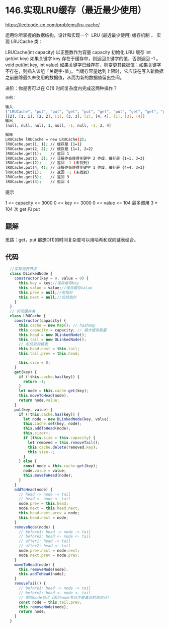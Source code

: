 # 146.实现LRU缓存（最近最少使用）

https://leetcode-cn.com/problems/lru-cache/

运用你所掌握的数据结构，设计和实现一个  LRU (最近最少使用) 缓存机制 。
实现 LRUCache 类：

LRUCache(int capacity) 以正整数作为容量 capacity 初始化 LRU 缓存
int get(int key) 如果关键字 key 存在于缓存中，则返回关键字的值，否则返回 -1 。
void put(int key, int value) 如果关键字已经存在，则变更其数据值；如果关键字不存在，则插入该组「关键字-值」。当缓存容量达到上限时，它应该在写入新数据之前删除最久未使用的数据值，从而为新的数据值留出空间。
 

进阶：你是否可以在 O(1) 时间复杂度内完成这两种操作？  

``` bash
示例：

输入
["LRUCache", "put", "put", "get", "put", "get", "put", "get", "get", "get"]
[[2], [1, 1], [2, 2], [1], [3, 3], [2], [4, 4], [1], [3], [4]]
输出
[null, null, null, 1, null, -1, null, -1, 3, 4]

解释
LRUCache lRUCache = new LRUCache(2);
lRUCache.put(1, 1); // 缓存是 {1=1}
lRUCache.put(2, 2); // 缓存是 {1=1, 2=2}
lRUCache.get(1);    // 返回 1
lRUCache.put(3, 3); // 该操作会使得关键字 2 作废，缓存是 {1=1, 3=3}
lRUCache.get(2);    // 返回 -1 (未找到)
lRUCache.put(4, 4); // 该操作会使得关键字 1 作废，缓存是 {4=4, 3=3}
lRUCache.get(1);    // 返回 -1 (未找到)
lRUCache.get(3);    // 返回 3
lRUCache.get(4);    // 返回 4
```

提示  

1 <= capacity <= 3000
0 <= key <= 3000
0 <= value <= 104
最多调用 3 * 104 次 get 和 put

## 题解
思路：get，put 都想O(1)的时间复杂度可以用哈希和双向链表结合。  

## 代码

```javascript
  //实现链表节点
  class DLinkedNode {
    constructor(key = 0, value = 0) {
      this.key = key;//保存缓存key
      this.value = value;//保存缓存value
      this.prev = null;//前指针
      this.next = null;//后续指针
    }
  }
  // 实现缓存类
  class LRUCache {
    constructor(capacity) {
      this.cache = new Map(); // hashmap
      this.capacity = capacity; // 最大缓存数量
      this.head = new DLinkedNode();
      this.tail = new DLinkedNode();
      // 形成双向链表
      this.head.next = this.tail;
      this.tail.prev = this.head;

      this.size = 0;
    }
    get(key) {
      if (!this.cache.has(key)) {
        return -1;
      }
      let node = this.cache.get(key);
      this.moveToHead(node);
      return node.value;
    }
    put(key, value) {
      if (!this.cache.has(key)) {
        let node = new DLinkedNode(key, value);
        this.cache.set(key, node);
        this.addToHead(node);
        this.size++;
        if (this.size > this.capacity) {
          let removed = this.removeTail();
          this.cache.delete(removed.key);
          this.size--;
        }
      } else {
        const node = this.cache.get(key);
        node.value = value;
        this.moveToHead(node);
      }
    }
    addToHead(node) {
      // head -> node -> tail
      // head <- node <- tail
      node.prev = this.head;
      node.next = this.head.next;
      this.head.next.prev = node;
      this.head.next = node;
    }
    removeNode(node) {
      // before1: head -> node -> tail
      // before2: head <- node <- tail
      // after1: head -> tail
      // after2: head <- tail
      node.prev.next = node.next;
      node.next.prev = node.prev;
    }
    moveToHead(node) {
      this.removeNode(node);
      this.addToHead(node);
    }
    removeTail() {
      // before1: head -> node -> tail
      // before2: head <- node <- tail
      // 擦除node节点（因为node节点才是真正的尾结点）
      const node = this.tail.prev;
      this.removeNode(node);
      return node;
    }
  }
```
